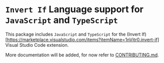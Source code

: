 # `Invert If` Language support for `JavaScript` and `TypeScript`

This package includes `JavaScript` and `TypeScript` for the (Invert If)[https://marketplace.visualstudio.com/items?itemName=1nVitr0.invert-if] Visual Studio Code extension.

More documentation will be added, for now refer to [CONTRIBUTING.md](https://github.com/1nVitr0/plugin-vscode-invert-if/tree/main/packages/main/CONTRIBUTING.md).
